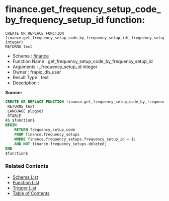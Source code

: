 # finance.get_frequency_setup_code_by_frequency_setup_id function:

```plpgsql
CREATE OR REPLACE FUNCTION finance.get_frequency_setup_code_by_frequency_setup_id(_frequency_setup_id integer)
RETURNS text
```
* Schema : [finance](../../schemas/finance.md)
* Function Name : get_frequency_setup_code_by_frequency_setup_id
* Arguments : _frequency_setup_id integer
* Owner : frapid_db_user
* Result Type : text
* Description : 


**Source:**
```sql
CREATE OR REPLACE FUNCTION finance.get_frequency_setup_code_by_frequency_setup_id(_frequency_setup_id integer)
 RETURNS text
 LANGUAGE plpgsql
 STABLE
AS $function$
BEGIN
    RETURN frequency_setup_code
    FROM finance.frequency_setups
    WHERE finance.frequency_setups.frequency_setup_id = $1
	AND NOT finance.frequency_setups.deleted;
END
$function$

```

### Related Contents
* [Schema List](../../schemas.md)
* [Function List](../../functions.md)
* [Trigger List](../../triggers.md)
* [Table of Contents](../../README.md)

